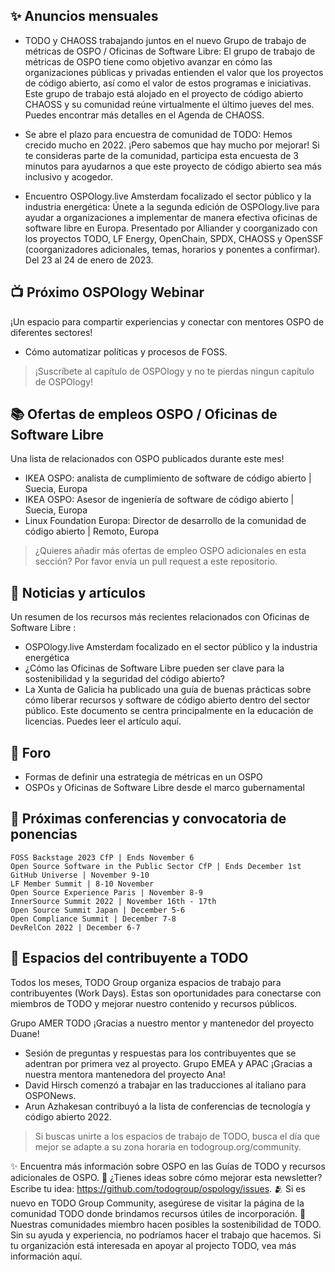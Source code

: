 ## ✨ Anuncios mensuales

* TODO y CHAOSS trabajando juntos en el nuevo Grupo de trabajo de métricas de OSPO / Oficinas de Software Libre: 
El grupo de trabajo de métricas de OSPO tiene como objetivo avanzar en cómo las organizaciones públicas y privadas entienden 
el valor que los proyectos de código abierto, así como el valor de estos programas e iniciativas. 
Este grupo de trabajo está alojado en el proyecto de código abierto CHAOSS y su comunidad reúne virtualmente el último jueves del mes. 
Puedes encontrar más detalles en el Agenda de CHAOSS.

* Se abre el plazo para encuestra de comunidad de TODO: Hemos crecido mucho en 2022. ¡Pero sabemos que hay mucho por mejorar! 
Si te consideras parte de la comunidad, participa esta encuesta de 3 minutos para ayudarnos a que este proyecto de código abierto sea más inclusivo y acogedor. 

* Encuentro OSPOlogy.live Amsterdam focalizado el sector público y la industria energética: Únete a la segunda edición de OSPOlogy.live para ayudar a organizaciones a 
implementar de manera efectiva oficinas de software libre en Europa. Presentado por Alliander y coorganizado con los proyectos TODO, LF Energy, OpenChain, SPDX, CHAOSS y OpenSSF (coorganizadores adicionales, temas, horarios y ponentes a confirmar). 
Del 23 al 24 de enero de 2023.

## 📺 Próximo OSPOlogy Webinar

¡Un espacio para compartir experiencias y conectar con mentores OSPO de diferentes sectores!

* Cómo automatizar políticas y procesos de FOSS.

> ¡Suscríbete al capítulo de OSPOlogy y no te pierdas ningun capítulo de OSPOlogy!

## 📚 Ofertas de empleos OSPO / Oficinas de Software Libre 

Una lista de relacionados con OSPO publicados durante este mes!
* IKEA OSPO: analista de cumplimiento de software de código abierto | Suecia, Europa
* IKEA OSPO: Asesor de ingeniería de software de código abierto | Suecia, Europa
* Linux Foundation Europa: Director de desarrollo de la comunidad de código abierto | Remoto, Europa

> ¿Quieres añadir más ofertas de empleo OSPO adicionales en esta sección? Por favor envía un pull request a este repositorio.

 ## 📌 Noticias y artículos
 
Un resumen de los recursos más recientes relacionados con Oficinas de Software Libre :

* OSPOlogy.live Amsterdam focalizado en el sector público y la industria energética 
* ¿Cómo las Oficinas de Software Libre pueden ser clave para la sostenibilidad y la seguridad del código abierto?
* La Xunta de Galicia ha publicado una guía de buenas prácticas sobre cómo liberar recursos y software de código abierto dentro del sector público. 
Este documento se centra principalmente en la educación de licencias. Puedes leer el artículo aquí.

## 🙋 Foro

* Formas de definir una estrategia de métricas en un OSPO
* OSPOs y Oficinas de Software Libre desde el marco gubernamental

## 📎 Próximas conferencias y convocatoria de ponencias

    FOSS Backstage 2023 CfP | Ends November 6
    Open Source Software in the Public Sector CfP | Ends December 1st
    GitHub Universe | November 9-10
    LF Member Summit | 8-10 November
    Open Source Experience Paris | November 8-9
    InnerSource Summit 2022 | November 16th - 17th
    Open Source Summit Japan | December 5-6
    Open Compliance Summit | December 7-8
    DevRelCon 2022 | December 6-7
    
## 📝 Espacios del contribuyente a TODO 

Todos los meses, TODO Group organiza espacios de trabajo para contribuyentes (Work Days).
Estas son oportunidades para conectarse con miembros de TODO y mejorar nuestro contenido y recursos públicos.

Grupo AMER TODO ¡Gracias a nuestro mentor y mantenedor del proyecto Duane!
* Sesión de preguntas y respuestas para los contribuyentes que se adentran por primera vez al proyecto.
Grupo EMEA y APAC ¡Gracias a nuestra mentora mantenedora del proyecto Ana!
* David Hirsch comenzó a trabajar en las traducciones al italiano para OSPONews.
* Arun Azhakesan contribuyó a la lista de conferencias de tecnología y código abierto 2022.

> Si buscas unirte a los espacios de trabajo de TODO, busca el día que mejor se adapte a su zona horaria en todogroup.org/community.


✨ Encuentra más información sobre OSPO en las Guías de TODO y recursos adicionales de OSPO. 🧐 
¿Tienes ideas sobre cómo mejorar esta newsletter? Escribe tu idea: https://github.com/todogroup/ospology/issues. 
🫂 Si es nuevo en TODO Group Community, asegúrese de visitar la página de la comunidad TODO donde brindamos recursos útiles de incorporación. 
💚 Nuestras comunidades miembro hacen posibles la sostenibilidad de TODO. Sin su ayuda y experiencia, no podríamos hacer el trabajo que hacemos. Si tu organización está interesada en apoyar al projecto TODO, vea más información aquí.
